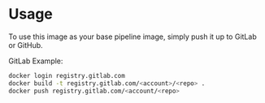 # Usage

To use this image as your base pipeline image, simply push it up to GitLab or GitHub.

GitLab Example:

```bash
docker login registry.gitlab.com
docker build -t registry.gitlab.com/<account>/<repo> .
docker push registry.gitlab.com/<account/<repo>
```
